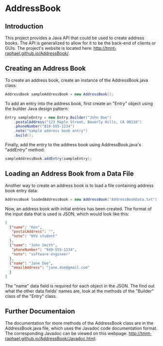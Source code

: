 AddressBook
====

## Introduction

This project provides a Java API that could be used to create address books. The API is generalized to allow for it to be the back-end of clients or GUIs. The project's website is located here: http://tmnt-raphael.github.io/AddressBook/.

## Creating an Address Book

To create an address book, create an instance of the AddressBook.java class:

```java
AddressBook sampleAddressBook = new AddressBook();
```

To add an entry into the address book, first create an "Entry" object using the builder Java design pattern:

```java
Entry sampleEntry = new Entry.Builder("John Doe")
    .postalAddress("123 Maple Street, Beverly Hills, CA 90210")
    .phoneNumber("818-555-1234")
    .note("sample address book entry")
    .build();
```

Finally, add the entry to the address book using AddressBook.java's "addEntry" method:

```java
sampleAddressBook.addEntry(sampleEntry);
```

## Loading an Address Book from a Data File

Another way to create an address book is to load a file containing address book entry data:

```java
AddressBook loadedAddressBook = new AddressBook("AddressBookData.txt");
```

Now, an address book with initial entries has been created. The format of the input data that is used is JSON, which would look like this:

```json
[
  {"name": "Ken",
   "postalAddress": "",
   "note": "NYU student"
  },
  {"name": "John Smith",
   "phoneNumber": "949-555-1234",
   "note": "software engineer"
  },
  {"name": "Jane Doe",
   "emailAddress": "jane.doe@gmail.com"
  }
]
```

The "name" data field is required for each object in the JSON. The find out what the other data fields' names are, look at the methods of the "Builder" class of the "Entry" class.

## Further Documentaion

The documentation for more methods of the AddressBook class are in the AddressBook.java file, which uses the Javadoc code documentation format. The corresponding Javadoc can be viewed on this webpage: http://tmnt-raphael.github.io/AddressBook/Javadoc.html.
